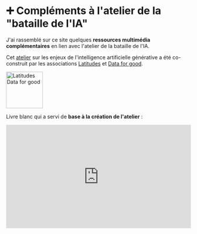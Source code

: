 <style>

   .iframe-wrapper {
  max-width: 60%;
  margin: auto; /* pour centrer le conteneur */
}

    /* Pour la gestion des iframes */
 .container {
  position: relative;
  overflow: hidden;
  width: 100%;
  padding-top: 56.25%; /* 16:9 Aspect Ratio (divide 9 by 16 = 0.5625) */
}
.responsive-iframe {
  position: absolute;
  top: 0;
  left: 0;
  bottom: 0;
  right: 0;
  width: 100%;
  height: 100%;
}
</style>

# ➕ Compléments à l'atelier de la "bataille de l'IA"

J'ai rassemblé sur ce site quelques **ressources multimédia complémentaires** en lien avec l'atelier de la bataille de l'IA.

Cet <a href="https://batailledelia.org" target="_blank">atelier</a> sur les enjeux de l'intelligence artificielle générative a été co-construit par les associations <a href="https://www.latitudes.cc/" target="_blank">Latitudes</a> et <a href="https://dataforgood.fr" target="_blank">Data for good</a>.

<a href="https://www.latitudes.cc/" target="_blank"><img src="https://images.spr.so/cdn-cgi/imagedelivery/j42No7y-dcokJuNgXeA0ig/3d90fb07-6fdf-4c8e-9fdf-47ed9c0e0e47/Untitled/w=640,quality=80" alt="Latitudes Data for good" height="100px"/></a>

Livre blanc qui a servi de **base à la création de l'atelier** :

<div class="container">
  <iframe class="responsive-iframe" src="https://issuu.com/dataforgood/docs/dataforgood_livreblanc_iagenerative_v1.0?fr=sZGE0MjYyNjE5MTU" width="600" height="340" scrolling="no" frameborder="0" webkitallowfullscreen mozallowfullscreen allowfullscreen ></iframe>
</div> 


